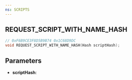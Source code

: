 ```yaml
---
ns: SCRIPTS
---
```

## REQUEST_SCRIPT_WITH_NAME_HASH

```c
// 0xF6B9CE3F8D5B9B74 0x1C68D9DC
void REQUEST_SCRIPT_WITH_NAME_HASH(Hash scriptHash);
```

## Parameters
* **scriptHash**:

